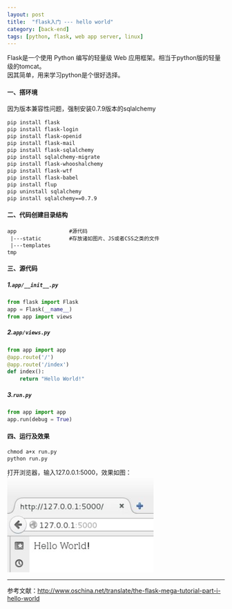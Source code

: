 ```yaml
---
layout: post
title:  "flask入门 --- hello world"
category: [back-end]
tags: [python, flask, web app server, linux]
---
```


Flask是一个使用 Python 编写的轻量级 Web 应用框架。相当于python版的轻量级的tomcat。  
因其简单，用来学习python是个很好选择。  

<!-- more -->

#### 一、搭环境

因为版本兼容性问题，强制安装0.7.9版本的sqlalchemy

```
pip install flask
pip install flask-login
pip install flask-openid
pip install flask-mail
pip install flask-sqlalchemy
pip install sqlalchemy-migrate
pip install flask-whooshalchemy
pip install flask-wtf
pip install flask-babel
pip install flup
pip uninstall sqlalchemy
pip install sqlalchemy==0.7.9
```

#### 二、代码创建目录结构

```
app                 #源代码
 |---static         #存放诸如图片、JS或者CSS之类的文件
 |---templates
tmp
```

#### 三、源代码

##### 1.`app/__init__.py`

```python
from flask import Flask
app = Flask(__name__)
from app import views
```

##### 2.`app/views.py`

```python
from app import app
@app.route('/')
@app.route('/index')
def index():
    return "Hello World!"
```

##### 3.`run.py`

```python
from app import app
app.run(debug = True)
```

#### 四、运行及效果

```
chmod a+x run.py
python run.py
```

打开浏览器，输入127.0.0.1:5000，效果如图：  
![](/image/flask-hello-world.jpg)

---

参考文献：http://www.oschina.net/translate/the-flask-mega-tutorial-part-i-hello-world
